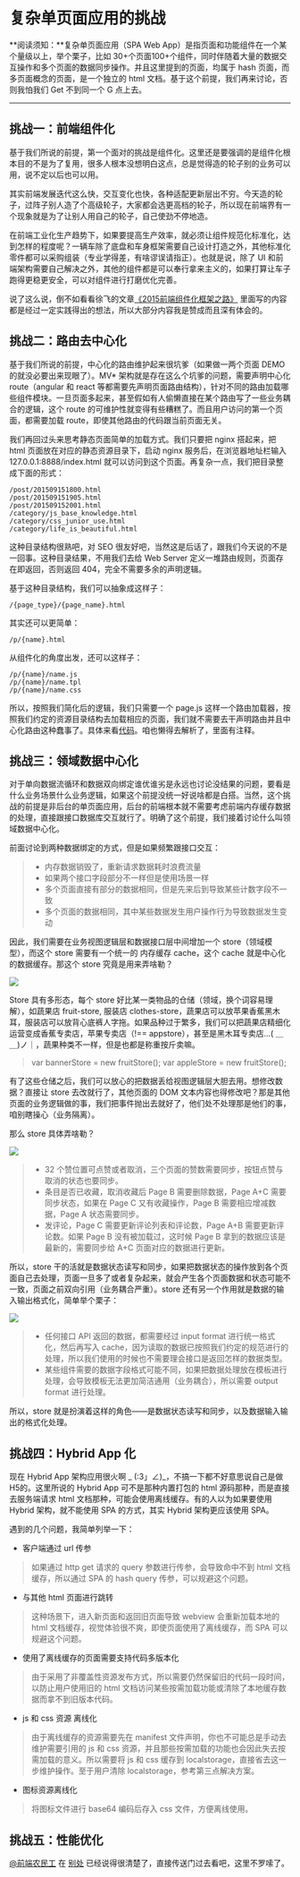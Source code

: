 复杂单页面应用的挑战
===================


**阅读须知：**复杂单页面应用（SPA Web App）是指页面和功能组件在一个某个量级以上，举个栗子，比如 30+个页面100+个组件，同时伴随着大量的数据交互操作和多个页面的数据同步操作。并且这里提到的页面，均属于 hash 页面，而多页面概念的页面，是一个独立的 html 文档。基于这个前提，我们再来讨论，否则我怕我们 Get 不到同一个 G 点上去。

----------


挑战一：前端组件化
-------------
基于我们所说的前提，第一个面对的挑战是组件化。这里还是要强调的是组件化根本目的不是为了复用，很多人根本没想明白这点，总是觉得造的轮子别的业务可以用，说不定以后也可以用。

其实前端发展迭代这么快，交互变化也快，各种适配更新层出不穷。今天造的轮子，过阵子别人造了个高级轮子，大家都会选更高档的轮子，所以现在前端界有一个现象就是为了让别人用自己的轮子，自己使劲不停地造。

在前端工业化生产趋势下，如果要提高生产效率，就必须让组件规范化标准化，达到怎样的程度呢？一辆车除了底盘和车身框架需要自己设计打造之外，其他标准化零件都可以采购组装（专业学得差，有啥谬误请指正）。也就是说，除了 UI 和前端架构需要自己解决之外，其他的组件都是可以奉行拿来主义的，如果打算让车子跑得更稳更安全，可以对组件进行打磨优化完善。

说了这么说，倒不如看看徐飞的文章[《2015前端组件化框架之路》](http://div.io/topic/908) 里面写的内容都是经过一定实践得出的想法，所以大部分内容我是赞成而且深有体会的。

挑战二：路由去中心化
-------------
基于我们所说的前提，中心化的路由维护起来很坑爹（如果做一两个页面 DEMO 的就没必要出来现眼了）。MV* 架构就是存在这么个坑爹的问题，需要声明中心化 route（angular 和 react 等都需要先声明页面路由结构），针对不同的路由加载哪些组件模块。一旦页面多起来，甚至假如有人偷懒直接在某个路由写了一些业务耦合的逻辑，这个 route 的可维护性就变得有些糟糕了。而且用户访问的第一个页面，都需要加载 route，即使其他路由的代码跟当前页面无关。

我们再回过头来思考静态页面简单的加载方式。我们只要把 nginx 搭起来，把 html 页面放在对应的静态资源目录下，启动 nginx 服务后，在浏览器地址栏输入 127.0.0.1:8888/index.html 就可以访问到这个页面。再复杂一点，我们把目录整成下面的形式：
```
/post/201509151800.html
/post/201509151905.html
/post/201509152001.html
/category/js_base_knowledge.html
/category/css_junior_use.html
/category/life_is_beautiful.html
```
这种目录结构很熟吧，对 SEO 很友好吧，当然这是后话了，跟我们今天说的不是一回事。这种目录结果，不用我们去给 Web Server 定义一堆路由规则，页面存在即返回，否则返回 404，完全不需要多余的声明逻辑。

基于这种目录结构，我们可以抽象成这样子：
```
/{page_type}/{page_name}.html
```
其实还可以更简单：
```
/p/{name}.html
```
从组件化的角度出发，还可以这样子：
```
/p/{name}/name.js
/p/{name}/name.tpl
/p/{name}/name.css
```
所以，按照我们简化后的逻辑，我们只需要一个 page.js 这样一个路由加载器，按照我们约定的资源目录结构去加载相应的页面，我们就不需要去干声明路由并且中心化路由这种蠢事了。具体来看[代码](https://github.com/zack-lin/page/blob/master/index.js)。咱也懒得去解析了，里面有注释。

挑战三：领域数据中心化
-------------
对于单向数据流循环和数据双向绑定谁优谁劣是永远也讨论没结果的问题，要看是什么业务场景什么业务逻辑，如果这个前提没统一好说啥都是白搭。当然，这个挑战的前提是非后台的单页面应用，后台的前端根本就不需要考虑前端内存缓存数据的处理，直接跟接口数据库交互就行了。明确了这个前提，我们接着讨论什么叫领域数据中心化。

前面讨论到两种数据绑定的方式，但是如果频繁跟接口交互：
> - 内存数据销毁了，重新请求数据耗时浪费流量
> - 如果两个接口字段部分不一样但是使用场景一样
> - 多个页面直接有部分的数据相同，但是先来后到导致某些计数字段不一致
> - 多个页面的数据相同，其中某些数据发生用户操作行为导致数据发生变动

因此，我们需要在业务视图逻辑层和数据接口层中间增加一个 store（领域模型），而这个 store 需要有一个统一的 内存缓存 cache，这个 cache 就是中心化的数据缓存。那这个 store 究竟是用来弄啥勒？

![](https://raw.githubusercontent.com/zack-lin/blog/master/201509/assets/store-design.png)

Store 具有多形态，每个 store 好比某一类物品的仓储（领域，换个词容易理解），如蔬果店  fruit-store, 服装店 clothes-store，蔬果店可以放苹果香蕉黑木耳，服装店可以放背心底裤人字拖。如果品种过于繁多，我们可以把蔬果店精细化运营变成香蕉专卖店，苹果专卖店（!== appstore），甚至是黑木耳专卖店...( ＿ ＿)ノ｜，蔬果种类不一样，但是也都是称重按斤卖嘛。
> var bannerStore = new fruitStore();
> var appleStore = new fruitStore();

有了这些仓储之后，我们可以放心的把数据丢给视图逻辑层大胆去用。想修改数据？直接让 store 去改就行了，其他页面的 DOM 文本内容也得修改吧？那是其他页面的业务逻辑做的事，我们把事件抛出去就好了，他们处不处理那是他们的事，咱别瞎操心（业务隔离）。

那么 store 具体弄啥勒？

![](https://raw.githubusercontent.com/zack-lin/blog/master/201509/assets/store-example.png)

> - 32 个赞位置可点赞或者取消，三个页面的赞数需要同步，按钮点赞与取消的状态也要同步。
> - 条目是否已收藏，取消收藏后 Page B 需要删除数据，Page A+C 需要同步状态，如果在 Page C 又有收藏操作，Page B 需要相应增减数据，Page A 状态需要同步。
> - 发评论，Page C 需要更新评论列表和评论数，Page A+B 需要更新评论数。如果 Page B 没有被加载过，这时候 Page B 拿到的数据应该是最新的，需要同步给 A+C 页面对应的数据进行更新。

所以，store 干的活就是数据状态读写和同步，如果把数据状态的操作放到各个页面自己去处理，页面一旦多了或者复杂起来，就会产生各个页面数据和状态可能不一致，页面之前双向引用（业务耦合严重）。store 还有另一个作用就是数据的输入输出格式化，简单举个栗子：

![](https://raw.githubusercontent.com/zack-lin/blog/master/201509/assets/store-input-output-example.jpg)

> - 任何接口 API 返回的数据，都需要经过 input format 进行统一格式化，然后再写入 cache，因为读取的数据已按照我们约定的规范进行的处理，所以我们使用的时候也不需要理会接口是返回怎样的数据类型。
> - 某些组件需要的数据字段格式可能不同，如果把数据处理放在模板进行处理，会导致模板无法更加简洁通用（业务耦合），所以需要 output format 进行处理。

所以，store 就是扮演着这样的角色——是数据状态读写和同步，以及数据输入输出的格式化处理。

挑战四：Hybrid App 化
-------------

现在 Hybrid App 架构应用很火啊 _ (:3」∠)_，不搞一下都不好意思说自己是做 H5的。这里所说的 Hybrid App 可不是那种内置打包的 html 源码那种，而是直接去服务端请求 html 文档那种，可能会使用离线缓存。有的人以为如果要使用 Hybrid 架构，就不能使用 SPA 的方式，其实 Hybrid 架构更应该使用 SPA。

遇到的几个问题，我简单列举一下：

 - 客户端通过 url 传参
 > 如果通过 http get 请求的 query 参数进行传参，会导致命中不到 html 文档缓存，所以通过 SPA 的 hash query 传参，可以规避这个问题。

 - 与其他 html 页面进行跳转
 > 这种场景下，进入新页面和返回旧页面导致 webview 会重新加载本地的 html 文档缓存，视觉体验很不爽，即使页面使用了离线缓存，而 SPA 可以规避这个问题。
 
 - 使用了离线缓存的页面需要支持代码多版本化
 > 由于采用了非覆盖性资源发布方式，所以需要仍然保留旧的代码一段时间，以防止用户使用旧的 html 文档访问某些按需加载功能或清除了本地缓存数据而拿不到旧版本代码。
 
 - js 和 css 资源 离线化
 > 由于离线缓存的资源需要先在 manifest 文件声明，你也不可能总是手动去维护需要引用的 js 和 css 资源，并且那些按需加载的功能也会因此失去按需加载的意义。所以需要将 js 和 css 缓存到 localstorage，直接省去这一步维护操作。至于用户清除 localstorage，参考第三点解决方案。
 
 - 图标资源离线化
 > 将图标文件进行 base64 编码后存入 css 文件，方便离线使用。

挑战五：性能优化
-------------

[@前端农民工](https://github.com/fouber/blog) 在 [别处](https://github.com/xufei/blog/issues/5#issuecomment-136962500) 已经说得很清楚了，直接传送门过去看吧，这里不罗嗦了。

